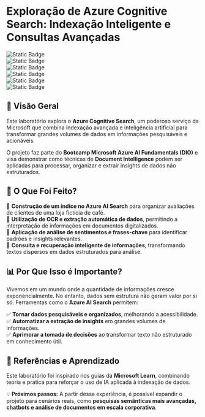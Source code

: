 # **Exploração de Azure Cognitive Search: Indexação Inteligente e Consultas Avançadas**  

![Static Badge](https://img.shields.io/badge/Status_Projeto:-Concluído_(27/Mar/2024)-green)  
![Static Badge](https://img.shields.io/badge/AI_Search-blue)  
![Static Badge](https://img.shields.io/badge/Document_Intelligence-blue)  
![Static Badge](https://img.shields.io/badge/Indexação_e_Consulta-blue)  
![Static Badge](https://img.shields.io/badge/Microsoft_Azure-blue)  
![Static Badge](https://img.shields.io/badge/Azure_Cognitive_Search-blue)  

## 🚀 **Visão Geral**  

Este laboratório explora o **Azure Cognitive Search**, um poderoso serviço da Microsoft que combina indexação avançada e inteligência artificial para transformar grandes volumes de dados em informações pesquisáveis e acionáveis.  

O projeto faz parte do **Bootcamp Microsoft Azure AI Fundamentals (DIO)** e visa demonstrar como técnicas de **Document Intelligence** podem ser aplicadas para processar, organizar e extrair insights de dados não estruturados.  

## 📌 **O Que Foi Feito?**  

🔹 **Construção de um índice no Azure AI Search** para organizar avaliações de clientes de uma loja fictícia de café.  
🔹 **Utilização de OCR e extração automática de dados**, permitindo a interpretação de informações em documentos digitalizados.  
🔹 **Aplicação de análise de sentimentos e frases-chave** para identificar padrões e insights relevantes.  
🔹 **Consulta e recuperação inteligente de informações**, transformando textos dispersos em dados estruturados para análise.  

## 📊 **Por Que Isso é Importante?**  

Vivemos em um mundo onde a quantidade de informações cresce exponencialmente. No entanto, dados sem estrutura não geram valor por si só. Ferramentas como o **Azure AI Search** permitem:  

✅ **Tornar dados pesquisáveis e organizados**, melhorando a acessibilidade.  
✅ **Automatizar a extração de insights** em grandes volumes de informações.  
✅ **Aprimorar a tomada de decisões** ao transformar texto não estruturado em conhecimento útil.  

## 📖 **Referências e Aprendizado**  

Este laboratório foi inspirado nos guias da **Microsoft Learn**, combinando teoria e prática para reforçar o uso de IA aplicada à indexação de dados.  

💡 **Próximos passos:** A partir dessa experiência, é possível expandir o projeto para cenários reais, como **pesquisas semânticas mais avançadas, chatbots e análise de documentos em escala corporativa**.  
